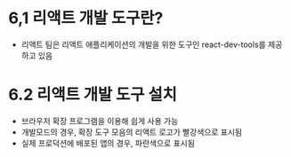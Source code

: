 # 6,1 리액트 개발 도구란?

- 리액트 팀은 리액트 애플리케이션의 개발을 위한 도구인 react-dev-tools를 제공하고 있음

# 6.2 리액트 개발 도구 설치

- 브라우저 확장 프로그램을 이용해 쉽게 사용 가능
- 개발모드의 경우, 확장 도구 모음의 리액트 로고가 빨강색으로 표시됨
- 실제 프로덕션에 배포된 앱의 경우, 파란색으로 표시됨

